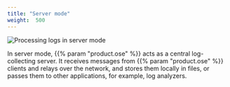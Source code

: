 ```yaml
---
title: "Server mode"
weight:  500
---
```

<!-- DISCLAIMER: This file is based on the syslog-ng Open Source Edition documentation https://github.com/balabit/syslog-ng-ose-guides/commit/2f4a52ee61d1ea9ad27cb4f3168b95408fddfdf2 and is used under the terms of The syslog-ng Open Source Edition Documentation License. The file has been modified by Axoflow. -->

![Processing logs in server mode](/images/figures/fig-server_mode01.png)

In server mode, {{% param "product.ose" %}} acts as a central log-collecting server. It receives messages from {{% param "product.ose" %}} clients and relays over the network, and stores them locally in files, or passes them to other applications, for example, log analyzers.

